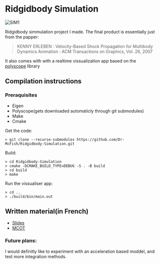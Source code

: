 # Ridgidbody Simulation

![SIM1](https://github.com/Dr-McFish/Ridgidbody-Simulation/assets/61105022/30a7202e-0671-476b-b94e-d1cace10bf82)


Ridgidbody simmulation project I made. The final product is essentially just from the papper:

> KENNY ERLEBEN : Velocity-Based Shock Propagation for Multibody Dynamics Animation : ACM Transactions on Graphics, Vol. 26, 2007

It also comes with with a realtime vissualization app based on the [polyscope](https://polyscope.run/) library

## Compilation instructions

### Preraquisites

* Eigen
* Polyscope(gets downloaded automaticly through git submodules)
* Make
* Cmake

Get the code:
```
> git clone --recurse-submodules https://github.com/Dr-McFish/Ridgidbody-Simulation.git
```

Build:
```
> cd Ridgidbody-Simulation
> cmake -DCMAKE_BUILD_TYPE=DEBUG -S . -B build
> cd build
> make
```

Run the vissualiser app:
```
> cd ..
> ./build/bin/main.out
```

## Written material(in French)

* [Slides](https://github.com/user-attachments/files/16102983/Anonymized_TIPE_slides-5.pdf)
* [MCOT](https://github.com/user-attachments/files/16102995/Mcot_Anonymized.pdf)


### Future plans:
I would definitly like to experiment with an acceleration based moddel, and test more integration methods.



